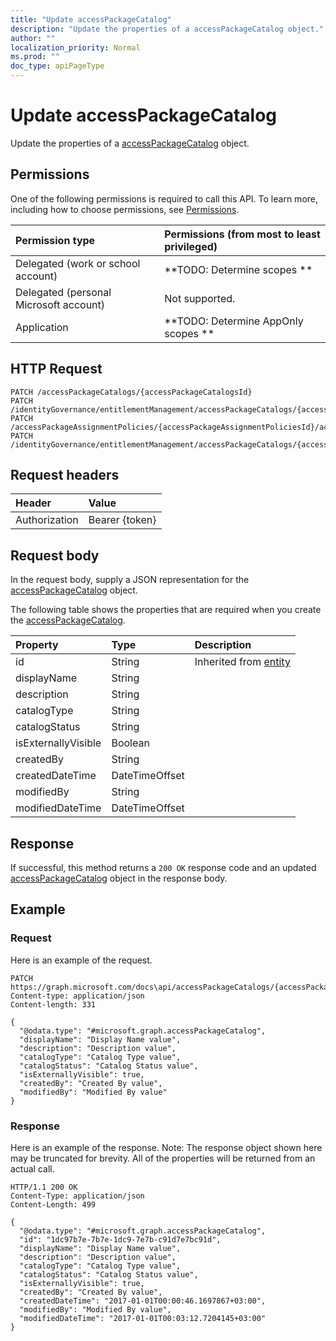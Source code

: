 ```yaml
---
title: "Update accessPackageCatalog"
description: "Update the properties of a accessPackageCatalog object."
author: ""
localization_priority: Normal
ms.prod: ""
doc_type: apiPageType
---
```


# Update accessPackageCatalog

Update the properties of a [accessPackageCatalog](../resources/accesspackagecatalog.md) object.

## Permissions
One of the following permissions is required to call this API. To learn more, including how to choose permissions, see [Permissions](/concepts/permissions-reference.md).

|Permission type|Permissions (from most to least privileged)|
|:---|:---|
|Delegated (work or school account)|**TODO: Determine scopes **|
|Delegated (personal Microsoft account)|Not supported.|
|Application|**TODO: Determine AppOnly scopes **|

## HTTP Request
<!-- {
  "blockType": "ignored"
}
-->
``` http
PATCH /accessPackageCatalogs/{accessPackageCatalogsId}
PATCH /identityGovernance/entitlementManagement/accessPackageCatalogs/{accessPackageCatalogId}
PATCH /accessPackageAssignmentPolicies/{accessPackageAssignmentPoliciesId}/accessPackageCatalog
PATCH /identityGovernance/entitlementManagement/accessPackageCatalogs/{accessPackageCatalogId}/accessPackages/{accessPackageId}/accessPackageAssignmentPolicies/{accessPackageAssignmentPolicyId}/accessPackageCatalog
```

## Request headers
|Header|Value|
|:---|:---|
|Authorization|Bearer {token}|

## Request body
In the request body, supply a JSON representation for the [accessPackageCatalog](../resources/accessPackageCatalog.md) object.

The following table shows the properties that are required when you create the [accessPackageCatalog](../resources/accesspackagecatalog.md).

|Property|Type|Description|
|:---|:---|:---|
|id|String| Inherited from [entity](../resources/entity.md)|
|displayName|String||
|description|String||
|catalogType|String||
|catalogStatus|String||
|isExternallyVisible|Boolean||
|createdBy|String||
|createdDateTime|DateTimeOffset||
|modifiedBy|String||
|modifiedDateTime|DateTimeOffset||



## Response
If successful, this method returns a `200 OK` response code and an updated [accessPackageCatalog](../resources/accesspackagecatalog.md) object in the response body.

## Example

### Request
Here is an example of the request.
<!-- {
  "blockType": "request",
  "name": "update_accesspackagecatalog"
}
-->
``` http
PATCH https://graph.microsoft.com/docs\api/accessPackageCatalogs/{accessPackageCatalogsId}
Content-type: application/json
Content-length: 331

{
  "@odata.type": "#microsoft.graph.accessPackageCatalog",
  "displayName": "Display Name value",
  "description": "Description value",
  "catalogType": "Catalog Type value",
  "catalogStatus": "Catalog Status value",
  "isExternallyVisible": true,
  "createdBy": "Created By value",
  "modifiedBy": "Modified By value"
}
```

### Response
Here is an example of the response. Note: The response object shown here may be truncated for brevity. All of the properties will be returned from an actual call.
<!-- {
  "blockType": "response",
  "truncated": true
}
-->
``` http
HTTP/1.1 200 OK
Content-Type: application/json
Content-Length: 499

{
  "@odata.type": "#microsoft.graph.accessPackageCatalog",
  "id": "1dc97b7e-7b7e-1dc9-7e7b-c91d7e7bc91d",
  "displayName": "Display Name value",
  "description": "Description value",
  "catalogType": "Catalog Type value",
  "catalogStatus": "Catalog Status value",
  "isExternallyVisible": true,
  "createdBy": "Created By value",
  "createdDateTime": "2017-01-01T00:00:46.1697867+03:00",
  "modifiedBy": "Modified By value",
  "modifiedDateTime": "2017-01-01T00:03:12.7204145+03:00"
}
```

